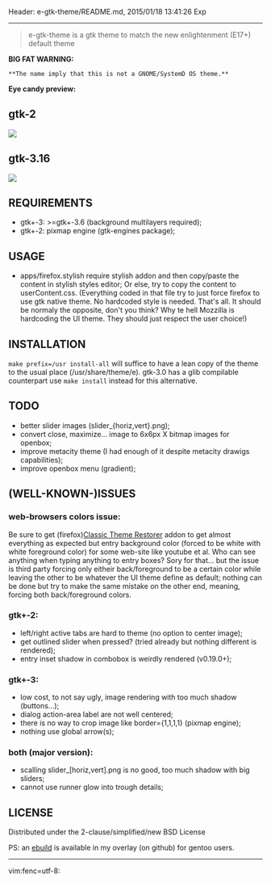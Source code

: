 Header: e-gtk-theme/README.md, 2015/01/18 13:41:26 Exp

---

> e-gtk-theme is a gtk theme to match the new enlightenment (E17+) default theme

**BIG FAT WARNING:**

    **The name imply that this is not a GNOME/SystemD OS theme.**

**Eye candy preview:**

gtk-2
-----

![](https://cn.pling.com/img//hive/content-pre1/156023-1.png)

gtk-3.16
-----

![](https://cn.pling.com/img//hive/content-pre2/156023-2.png)

REQUIREMENTS
------------

* gtk+-3: >=gtk+-3.6 (background multilayers required);
* gtk+-2: pixmap engine (gtk-engines package);

USAGE
-----

* apps/firefox.stylish require stylish addon and then copy/paste the content
in stylish styles editor; Or else, try to copy the content to userContent.css.
(Everything coded in that file try to just force firefox to use gtk native theme.
No hardcoded style is needed. That's all. It should be normaly the opposite,
don't you think? Why te hell Mozzilla is hardcoding the UI theme.
They should just respect the user choice!)

INSTALLATION
---------

`make prefix=/usr install-all` will suffice to have a lean copy of the theme to
the usual place (/usr/share/theme/e). gtk-3.0 has a glib compilable counterpart
use `make install` instead for this alternative.

TODO
----

* better slider images (slider_{horiz,vert}.png);
* convert close, maximize... image to 6x6px X bitmap images for openbox;
* improve metacity theme (I had enough of it despite metacity drawigs capabilities);
* improve openbox menu (gradient);

(WELL-KNOWN-)ISSUES
------

### web-browsers colors issue:

Be sure to get (firefox)[Classic Theme Restorer][2] addon to get almost everything
as expected but entry background color (forced to be white with white foreground
color) for some web-site like youtube et al. Who can see anything when typing
anything to entry boxes? Sory for that... but the issue is third party forcing
only eitheir back/foreground to be a certain color while leaving the other to be
whatever the UI theme define as default; nothing can be done but try to make the
same mistake on the other end, meaning, forcing both back/foreground colors.

### gtk+-2:

* left/right active tabs are hard to theme (no option to center image);
* get outlined slider when pressed? (tried already but nothing different is rendered);
* entry inset shadow in combobox is weirdly rendered (v0.19.0+);

### gtk+-3:

* low cost, to not say ugly, image rendering with too much shadow (buttons...);
* dialog action-area label are not well centered;
* there is no way to crop image like border={1,1,1,1} (pixmap engine);
* nothing use global arrow(s);

### both (major version):

* scalling slider_[horiz,vert].png is no good, too much shadow with big sliders;
* cannot use runner glow into trough details;

LICENSE
-------

Distributed under the 2-clause/simplified/new BSD License


PS: an [ebuild][1] is available in my overlay (on github) for gentoo users.

---

[1]: https://github.com/tokiclover/bar-overlay
[2]: https://addons.mozilla.org/en-US/firefox/addon/classicthemerestorer/

vim:fenc=utf-8:
